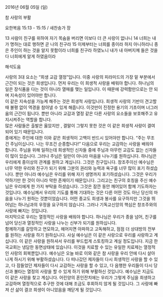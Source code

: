2016년 06월 05일 (일)

참 사랑의 부활



요한복음 15:13 - 15:15 / 새찬송가  장


13 사람이 친구를 위하여 자기 목숨을 버리면 이보다 더 큰 사랑이 없나니 14 너희는 내가 명하는 대로 행하면 곧 나의 친구라 15 이제부터는 너희를 종이라 하지 아니하리니 종은 주인이 하는 것을 알지 못함이라 너희를 친구라 하였노니 내가 내 아버지께 들은 것을 다 너희에게 알게 하였음이라

해석도움





사랑의 3대 요소는 “희생 교감 열정”입니다. 이중 사랑의 피라미드의 가장 밑 부분에서 근간이 되는 것은 희생입니다. 먼저 우리는 이 희생적 사랑을 배워야 합니다. 하나님의 일은 장식품을 다는 것이 아니라 열매를 맺는 일입니다. 이 때문에 강력함만으로는 안 되며 지속성이 있어야만 합니다.  
이 같은 지속성을 가능케 해주는 것은 희생적 사랑입니다. 
희생적 사랑의 기반이 견고할 때 불평 없이 역경을 참아낼 수 있게 해줍니다. 이것만이 진정한 용기의 기초이며 너그러움의 근간이 됩니다. 
뿐만 아니라 교감과 열정 같은 다른 사랑의 요소들을 보호해주고 유지시켜주는 역할을 합니다.  
많은 사람들은 출발은 옳았지만 , 결말이 그렇지 못한 것은 이 같은 희생적 사랑이 결여되어 있기 때문입니다.  
종에게는 주인에 대한 이와 같은 희생적이 고백이 반드시 있어야만 합니다. 
“주는 무조건 주님이십니다. 나는 무조건 순종합니다!”
다음으로 우리는 교감하는 사랑을 배워야 합니다. 
주님을 위해 일하는데 희생적인 신자들 중에 주님과 아무런 교감도 없는 신자들이 많이 있습니다. 그러나 주님은 일만이 아니라 마음을 나누기를 원하십니다. 하나님은 우리에게 종이상의 관계를 원하고 계십니다. 그것은 친구입니다. 창조주이신 예수님은 너무 약한 우리와 친구가 되기 위해 그분의 권리와 능력과 욕구를 너무 많이 포기 하셨습니다. 뿐만 아니라 예수님은 우리를 위해 자기 생명까지 포기하셨습니다. 그것은 우리가 약하기만 한 것이 아니라 악한 존재이기 때문입니다. 그리고는 친구의 호칭을 주신 예수님은 우리에게 한 가지 부탁을 하셨습니다. 그것은 잠깐 동안 깨어있어 함께 기도하자는 것입니다. 예수님께서 우리의 기도를 통해 기대하는 것은 다른 어떤 것도 아닌 당신의 마음을 나누기 원하는 것뿐이었습니다. 
어떤 종교도 희생과 봉사를 요구하지만 그것을 뛰어넘는 하나님과의 우정을 요구하지 않습니다. 그러나 기독교신앙의 핵심은 창조주와의 사랑에 빠지는 것입니다.  
마지막으로 우리는 열정적인 사랑을 배워야 합니다. 
하나님은 우리가 종을 넘어, 친구를 넘어 당신과 열정적인 사랑을 나누는 신부가 되기를 원하십니다.  
함께하기를 갈망하고 연모하고, 헤어지면 아파하고 고독해하고, 점점 더 상대방의 전부를 원하는 사랑을 하기 원하십니다. 사실 예수님은 이 같은 사랑으로 우리를 사랑하고 계십니다. 이 같은 사랑을 원하셔서 우리를 부드럽게 스토킹하고 계실 정도입니다. 
지금 한국교회는 냉담한 동면상태에 있습니다. 이것을 치료할 수 있는 유일한 치료제는 열정적인 사랑의 회복뿐입니다. 
예수님은 오늘 바로 이와 같은 참 사랑을 우리 안에 다시 살아나게 하시기 위해 부활하셨습니다. 다 떠나갔던 제자들이 다시 희생적인 사랑을 할 수 있고, 다 잠들었던 제자들이 다시 교감하는 사랑을 할 수 있고, 다 음행한 우리들이 다시 당신과 불타는 열정의 사랑을 할 수 있게 하기 위해 부활하신 것입니다. 
예수님은 지금도 이 같은 사랑을 찾고 계십니다. 어린양의 혼인잔치에는 우리가 그렇게 주님을 희생하고 교감하며 열정적으로 추구한 것에 대해 조금도 후회하지 않게 될 것입니다. 
그 사랑에 빠져 산 삶이 결코 희생이 아니었음을 깨닫게 될 것입니다.